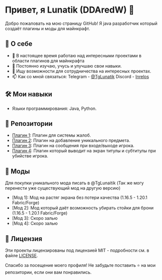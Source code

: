 # Привет, я Lunatik (DDAredW) 👋

Добро пожаловать на мою страницу GitHub! Я java разработчик который создаёт плагины и моды для майнкрафт.

## 🚀 О себе

- 🔭 В настоящее время работаю над интересными проектами в области плагинов для майнкрафта
- 🌱 Постоянно изучаю, учусь и улучшаю свои навыки.
- 👯 Ищу возможности для сотрудничества на интересных проектах.
- 📫 Как со мной связаться: Telegram - [@TgLunatik](https://t.me/LunatikLifes) Discord - [Inrelos](https://discord.gg/PzTPKz9KXW) 

## 🛠️ Мои навыки

- Языки программирования: Java, Python.

## 🌟 Репозитории

- [Плагин 1](https://github.com/DDAredW/DDReports): Плагин для системы жалоб.
- [Плагин 2](https://github.com/DDAredW/DDLostness): Плагин на добавление уникального предмета.
- [Плагин 3](https://github.com/DDAredW/DDWelcome): Плагин на сообщения при входе/выходе игрока.
- [Плагин 4](https://github.com/DDAredW/DDKillMessage): Плагин который выводит на экран титулы и субтитулы при убийстве игрока. 

## 🌟 Моды 
Для покупки уникального мода писать в @TgLunaitik (Так же могу перенести уже существующий мод на другую версию)
- [Мод 1]: Мод на растяг экрана без потери качества (1.16.5 - 1.20.1 Fabric/Forge)
- [Мод 2]: Мод который даёт возможность убирать стойки для брони (1.16.5 - 1.20.1 Fabric/Forge)
- [Мод 3]: Скоро залью
- [Мод 4]: Скоро залью

## 📄 Лицензия

Эти проекты лицензированы под лицензией MIT - подробности см. в файле [LICENSE](LICENSE).

Спасибо за посещение моего профиля! Не забудьте поставить ⭐️ на мои репозитории, если они вам понравились.

